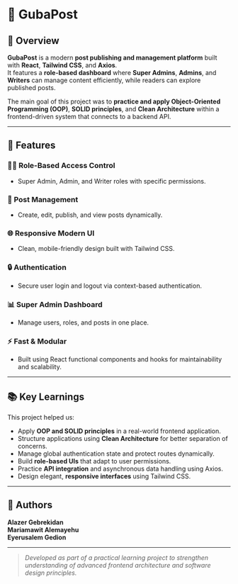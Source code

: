 # 📰 GubaPost

## 📖 Overview

**GubaPost** is a modern **post publishing and management platform** built with **React**, **Tailwind CSS**, and **Axios**.  
It features a **role-based dashboard** where **Super Admins**, **Admins**, and **Writers** can manage content efficiently, while readers can explore published posts.  

The main goal of this project was to **practice and apply Object-Oriented Programming (OOP)**, **SOLID principles**, and **Clean Architecture** within a frontend-driven system that connects to a backend API.

---

## 🚀 Features

### 🧑‍💼 Role-Based Access Control
- Super Admin, Admin, and Writer roles with specific permissions.

### 📰 Post Management
- Create, edit, publish, and view posts dynamically.

### 🌐 Responsive Modern UI
- Clean, mobile-friendly design built with Tailwind CSS.

### 🔒 Authentication
- Secure user login and logout via context-based authentication.

### 📊 Super Admin Dashboard
- Manage users, roles, and posts in one place.

### ⚡ Fast & Modular
- Built using React functional components and hooks for maintainability and scalability.

---

## 📚 Key Learnings

This project helped us:

- Apply **OOP and SOLID principles** in a real-world frontend application.  
- Structure applications using **Clean Architecture** for better separation of concerns.  
- Manage global authentication state and protect routes dynamically.  
- Build **role-based UIs** that adapt to user permissions.  
- Practice **API integration** and asynchronous data handling using Axios.  
- Design elegant, **responsive interfaces** using Tailwind CSS.

---

## 👥 Authors

**Alazer Gebrekidan**  
**Mariamawit Alemayehu**  
**Eyerusalem Gedion**

---

> _Developed as part of a practical learning project to strengthen understanding of advanced frontend architecture and software design principles._



